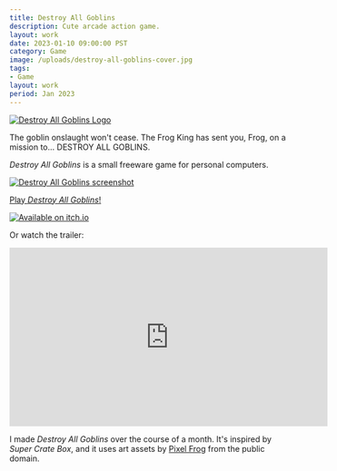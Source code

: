 ```yaml
---
title: Destroy All Goblins
description: Cute arcade action game.
layout: work
date: 2023-01-10 09:00:00 PST
category: Game
image: /uploads/destroy-all-goblins-cover.jpg
tags:
- Game
layout: work
period: Jan 2023
---
```


[![Destroy All Goblins Logo](/uploads/destroy-all-goblins-cover.jpg)](https://brettchalupa.itch.io/destroy-all-goblins)

The goblin onslaught won't cease. The Frog King has sent you, Frog, on a mission to... DESTROY ALL GOBLINS.

_Destroy All Goblins_ is a small freeware game for personal computers.

[![Destroy All Goblins screenshot](/uploads/destroy-all-goblins-screenshot-1.png)](https://brettchalupa.itch.io/destroy-all-goblins)

[Play _Destroy All Goblins_!](https://brettchalupa.itch.io/destroy-all-goblins)

[![Available on itch.io](/uploads/itch-badge.png)](https://brettchalupa.itch.io/destroy-all-goblins)

Or watch the trailer:

<iframe width="560" height="315" src="https://www.youtube-nocookie.com/embed/wbu3LSfB68s" title="YouTube video player" frameborder="0" allow="accelerometer; autoplay; clipboard-write; encrypted-media; gyroscope; picture-in-picture; web-share" allowfullscreen></iframe>

I made _Destroy All Goblins_ over the course of a month. It's inspired by _Super Crate Box_, and it uses art assets by [Pixel Frog](https://pixelfrog-assets.itch.io/) from the public domain.
